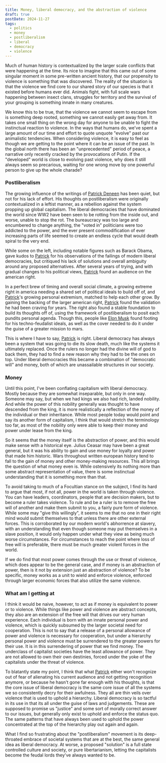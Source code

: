 ```yaml
---
title: Money, liberal democracy, and the abstraction of violence
draft: true
postDate: 2024-11-27
tags:
  - politics
  - money
  - postliberalism
  - liberal
  - democracy
  - violence
---
```

Much of human history is contextualized by the larger scale conflicts that were happening at the time. Its nice to imagine that this came out of some singular moment in some pre-written ancient history, that our propensity to violence is something that was discovered. The reality of the situation is that the violence we find core to our shared story of our species is that it existed before humans ever did. Animals fight, with full scale wars happening between insect clans, struggles for territory and the survival of your grouping is something innate in many creatures.

We know this to be true, that the violence we cannot seem to escape from is something deep rooted, something we cannot easily get away from. It takes one small thing on the wrong day for anyone to be unable to fight the instinctual reaction to violence. In the ways that humans do, we've spent a large amount of our time and effort to quote unquote "evolve" past our animalistic tendencies. When considering violence, it is easy to feel as though we are getting to the point where it can be an issue of the past. In the global north there has been an "unprecedented" period of peace, a narrative only recently cracked by the provocations of Putin. If the "developed" world is close to evolving past violence, why does it still always seem so precarious, waiting for one wrong move by one powerful person to give up the whole charade?

### Postliberalism

The growing influence of the writings of [Patrick Deneen] has been quiet, but not for his lack of effort. His thoughts on postliberalism were originally contextualized in a leftist manner, as a rebellion against the system propping up global capitalism. The liberal democracies that have dominated the world since WW2 have been seen to be rotting from the inside out, and worse, unable to stop the rot. The bureaucracy was too large and encumbered to change anything, the "voted in" politicians were too addicted to the power, and the ever present commodification of ever increasing parts of life seemed to create an endless cycle that would death spiral to the very end.

While some on the left, including notable figures such as Barack Obama, gave kudos to [Patrick] for his observations of the failings of modern liberal democracies, but critiqued his lack of solutions and overall ambiguity around any proposed alternatives. After several years of trying, and with gradual changes to his political views, [Patrick] found an audience on the american right. 

In a perfect brew of timing and overall social climate, a growing extreme right in america needing a shared set of political ideals to build off of, and [Patrick]'s growing personal extremism, matched to help each other grow. By gaining the backing of the larger american right, [Patrick] found the validation he had been craving for years. The right also found a stable foundation to build its thoughts off of, using the framework of postliberalism to posit each pundits personal agenda. Though this, people like [Elon Musk] found footing for his techno-feudalist ideals, as well as the cover needed to do it under the guise of a greater mission to mars.

This is where I have to say, [Patrick] is right. Liberal democracy has always been a system that was going to die its slow death, much like the systems it ultimately replaced. Once the rulers no longer had the divine will of god to back them, they had to find a new reason why they had to be the ones on top. Under liberal democracies this became a combination of "democratic will" and money, both of which are unassailable structures in our society. 

### Money

Until this point, I've been conflating capitalism with liberal democracy. Mostly because they are somewhat inseparable, but only in one way. Someone may say, but when we had kings we also had rich, landed nobility. And while the power of this nobility generally was thought to have descended from the king, it is more realistically a reflection of the money of the individual or their inheritance. While most people today would point and say its another form of capitalism, I think that would stretch the terminology too far, as most of the nobility only were able to keep their money and power under lease from the king.

So it seems that the money itself is the abstraction of power, and this would make sense with a historical eye. Julius Ceasar may have been a great general, but it was his ability to gain and use money for loyalty and power that made him historic. Wars throughout written european history tend to fall to the gain of money and other money-making resources. This all brings the question of what money even is. While ostensively its nothing more than some abstract representation of value, there is some instinctual understanding that it is something more than that. 

To avoid taking to much of a Focultian stance on the subject, I find its hard to argue that most, if not all, power in the world is taken through violence. You can have leaders, coordinators, people that are decision makers, but to become a ruler takes violence. To rule and be a ruler is to remove the free will of another and make them submit to you, a fairly pure form of violence. While some may "give this willingly", it seems to me that no one in their right mind would submit themselves to that unless there are other external forces. This is corroborated by our modern world's abhorrence at slavery, with an understanding that even though someone may put themselves in a slave position, it would only happen under what they view as being much worse circumstances. For circumstances to reach the point where loss of free will is preferable, there must be much greater violent forces in the world.

If we do find that most power comes through the use or threat of violence, which does appear to be the general case, and if money is an abstraction of power, then is it not by extension just an abstraction of violence? To be specific, money works as a unit to wield and enforce violence, enforced through larger economic forces that also utilize the same violence.

### What am I getting at

I think it would be naive, however, to act as if money is equivalent to power or to violence. While things like power and violence are abstract concepts, they also are an extension of the free will that drives our very human experience. Each individual is born with an innate personal power and violence, which is quickly subsumed by the larger societal need for cooperation. This is not to say that a release of a personal allowance of power and violence is necessary for cooperation, but under a hierarchy personal power and violence must be surrendered to the greater powers for their use. It is in this surrendering of power that we find money. The underclass of capitalist societies have the least allowance of power. They are not allowed to own their own destinies, forced under the yoke of the capitalists under the threat of violence.

To blatantly state my point, I think that what [Patrick] either won't recognize out of fear of alienating his current audience and not getting recognition anymore, or because he hasn't gone far enough with his thoughts, is that the core issue of liberal democracy is the same core issue of all the systems we so consistently decry for their awfulness. They all are thin veils over violence that is used to uphold a hierarchy. Liberal democracy is so tactful in its use in that its all under the guise of laws and judgements. These are supposed to promise us "justice" and some sort of morally correct answer to our issues, but generally only exist to uphold and enforce the status quo. The same patterns that have always been used to uphold the power concentrated at the top of the hierarchy play out again and again.

What I find so frustrating about the "postliberalism" movement is its deep-throated embrace of societal systems that are at the best, the same general idea as liberal democracy. At worse, a proposed "solution" is a full state controlled culture and society, or pure libertarianism, letting the capitalists become the feudal lords they've always wanted to be.

[Patrick Deneen]: /refrence/patrick-deneen "Patrick Deneen"
[Patrick]: /refrence/patrick-deneen "Patrick Deneen"
[Elon Musk]: /refrence/elon-musk "Elon Musk"
